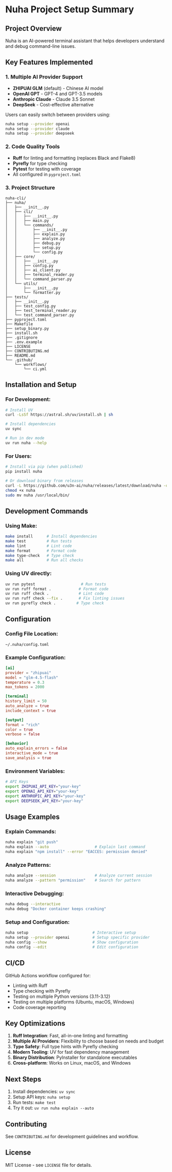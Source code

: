 # Nuha Project Setup Summary

## Project Overview

Nuha is an AI-powered terminal assistant that helps developers understand and debug command-line issues.

## Key Features Implemented

### 1. Multiple AI Provider Support

- **ZHIPUAI GLM** (default) - Chinese AI model
- **OpenAI GPT** - GPT-4 and GPT-3.5 models
- **Anthropic Claude** - Claude 3.5 Sonnet
- **DeepSeek** - Cost-effective alternative

Users can easily switch between providers using:

```bash
nuha setup --provider openai
nuha setup --provider claude
nuha setup --provider deepseek
```

### 2. Code Quality Tools

- **Ruff** for linting and formatting (replaces Black and Flake8)
- **Pyrefly** for type checking
- **Pytest** for testing with coverage
- All configured in `pyproject.toml`

### 3. Project Structure

```
nuha-cli/
├── nuha/
│   ├── __init__.py
│   ├── cli/
│   │   ├── __init__.py
│   │   ├── main.py
│   │   └── commands/
│   │       ├── __init__.py
│   │       ├── explain.py
│   │       ├── analyze.py
│   │       ├── debug.py
│   │       ├── setup.py
│   │       └── config.py
│   ├── core/
│   │   ├── __init__.py
│   │   ├── config.py
│   │   ├── ai_client.py
│   │   ├── terminal_reader.py
│   │   └── command_parser.py
│   └── utils/
│       ├── __init__.py
│       └── formatter.py
├── tests/
│   ├── __init__.py
│   ├── test_config.py
│   ├── test_terminal_reader.py
│   └── test_command_parser.py
├── pyproject.toml
├── Makefile
├── setup_binary.py
├── install.sh
├── .gitignore
├── .env.example
├── LICENSE
├── CONTRIBUTING.md
├── README.md
└── .github/
    └── workflows/
        └── ci.yml
```

## Installation and Setup

### For Development:

```bash
# Install UV
curl -LsSf https://astral.sh/uv/install.sh | sh

# Install dependencies
uv sync

# Run in dev mode
uv run nuha --help
```

### For Users:

```bash
# Install via pip (when published)
pip install nuha

# Or download binary from releases
curl -L https://github.com/u3n-ai/nuha/releases/latest/download/nuha -o nuha
chmod +x nuha
sudo mv nuha /usr/local/bin/
```

## Development Commands

### Using Make:

```bash
make install      # Install dependencies
make test         # Run tests
make lint         # Lint code
make format       # Format code
make type-check   # Type check
make all          # Run all checks
```

### Using UV directly:

```bash
uv run pytest                    # Run tests
uv run ruff format .            # Format code
uv run ruff check .             # Lint code
uv run ruff check --fix .       # Fix linting issues
uv run pyrefly check .         # Type check
```

## Configuration

### Config File Location:

`~/.nuha/config.toml`

### Example Configuration:

```toml
[ai]
provider = "zhipuai"
model = "glm-4.5-flash"
temperature = 0.3
max_tokens = 2000

[terminal]
history_limit = 50
auto_analyze = true
include_context = true

[output]
format = "rich"
color = true
verbose = false

[behavior]
auto_explain_errors = false
interactive_mode = true
save_analysis = true
```

### Environment Variables:

```bash
# API Keys
export ZHIPUAI_API_KEY="your-key"
export OPENAI_API_KEY="your-key"
export ANTHROPIC_API_KEY="your-key"
export DEEPSEEK_API_KEY="your-key"
```

## Usage Examples

### Explain Commands:

```bash
nuha explain "git push"
nuha explain --auto                    # Explain last command
nuha explain "npm install" --error "EACCES: permission denied"
```

### Analyze Patterns:

```bash
nuha analyze --session                 # Analyze current session
nuha analyze --pattern "permission"    # Search for pattern
```

### Interactive Debugging:

```bash
nuha debug --interactive
nuha debug "Docker container keeps crashing"
```

### Setup and Configuration:

```bash
nuha setup                            # Interactive setup
nuha setup --provider openai          # Setup specific provider
nuha config --show                    # Show configuration
nuha config --edit                    # Edit configuration
```

## CI/CD

GitHub Actions workflow configured for:

- Linting with Ruff
- Type checking with Pyrefly
- Testing on multiple Python versions (3.11-3.12)
- Testing on multiple platforms (Ubuntu, macOS, Windows)
- Code coverage reporting

## Key Optimizations

1. **Ruff Integration**: Fast, all-in-one linting and formatting
2. **Multiple AI Providers**: Flexibility to choose based on needs and budget
3. **Type Safety**: Full type hints with Pyrefly checking
4. **Modern Tooling**: UV for fast dependency management
5. **Binary Distribution**: PyInstaller for standalone executables
6. **Cross-platform**: Works on Linux, macOS, and Windows

## Next Steps

1. Install dependencies: `uv sync`
2. Setup API keys: `nuha setup`
3. Run tests: `make test`
4. Try it out: `uv run nuha explain --auto`

## Contributing

See `CONTRIBUTING.md` for development guidelines and workflow.

## License

MIT License - see `LICENSE` file for details.
